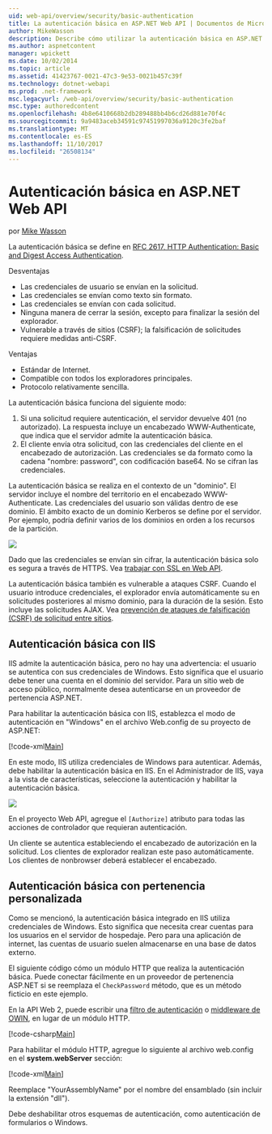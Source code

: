 ```yaml
---
uid: web-api/overview/security/basic-authentication
title: La autenticación básica en ASP.NET Web API | Documentos de Microsoft
author: MikeWasson
description: Describe cómo utilizar la autenticación básica en ASP.NET Web API.
ms.author: aspnetcontent
manager: wpickett
ms.date: 10/02/2014
ms.topic: article
ms.assetid: 41423767-0021-47c3-9e53-0021b457c39f
ms.technology: dotnet-webapi
ms.prod: .net-framework
msc.legacyurl: /web-api/overview/security/basic-authentication
msc.type: authoredcontent
ms.openlocfilehash: 4b8e6410668b2db289488bb4b6cd26d881e70f4c
ms.sourcegitcommit: 9a9483aceb34591c97451997036a9120c3fe2baf
ms.translationtype: MT
ms.contentlocale: es-ES
ms.lasthandoff: 11/10/2017
ms.locfileid: "26508134"
---
```

<a name="basic-authentication-in-aspnet-web-api"></a>Autenticación básica en ASP.NET Web API
====================
por [Mike Wasson](https://github.com/MikeWasson)

La autenticación básica se define en [RFC 2617, HTTP Authentication: Basic and Digest Access Authentication](http://www.ietf.org/rfc/rfc2617.txt).

Desventajas

- Las credenciales de usuario se envían en la solicitud.
- Las credenciales se envían como texto sin formato.
- Las credenciales se envían con cada solicitud.
- Ninguna manera de cerrar la sesión, excepto para finalizar la sesión del explorador.
- Vulnerable a través de sitios (CSRF); la falsificación de solicitudes requiere medidas anti-CSRF.

Ventajas

- Estándar de Internet.
- Compatible con todos los exploradores principales.
- Protocolo relativamente sencilla.

La autenticación básica funciona del siguiente modo:

1. Si una solicitud requiere autenticación, el servidor devuelve 401 (no autorizado). La respuesta incluye un encabezado WWW-Authenticate, que indica que el servidor admite la autenticación básica.
2. El cliente envía otra solicitud, con las credenciales del cliente en el encabezado de autorización. Las credenciales se da formato como la cadena "nombre: password", con codificación base64. No se cifran las credenciales.

La autenticación básica se realiza en el contexto de un "dominio". El servidor incluye el nombre del territorio en el encabezado WWW-Authenticate. Las credenciales del usuario son válidas dentro de ese dominio. El ámbito exacto de un dominio Kerberos se define por el servidor. Por ejemplo, podría definir varios de los dominios en orden a los recursos de la partición.

![](basic-authentication/_static/image1.png)

Dado que las credenciales se envían sin cifrar, la autenticación básica solo es segura a través de HTTPS. Vea [trabajar con SSL en Web API](working-with-ssl-in-web-api.md).

La autenticación básica también es vulnerable a ataques CSRF. Cuando el usuario introduce credenciales, el explorador envía automáticamente su en solicitudes posteriores al mismo dominio, para la duración de la sesión. Esto incluye las solicitudes AJAX. Vea [prevención de ataques de falsificación (CSRF) de solicitud entre sitios](preventing-cross-site-request-forgery-csrf-attacks.md).

## <a name="basic-authentication-with-iis"></a>Autenticación básica con IIS

IIS admite la autenticación básica, pero no hay una advertencia: el usuario se autentica con sus credenciales de Windows. Esto significa que el usuario debe tener una cuenta en el dominio del servidor. Para un sitio web de acceso público, normalmente desea autenticarse en un proveedor de pertenencia ASP.NET.

Para habilitar la autenticación básica con IIS, establezca el modo de autenticación en "Windows" en el archivo Web.config de su proyecto de ASP.NET:

[!code-xml[Main](basic-authentication/samples/sample1.xml)]

En este modo, IIS utiliza credenciales de Windows para autenticar. Además, debe habilitar la autenticación básica en IIS. En el Administrador de IIS, vaya a la vista de características, seleccione la autenticación y habilitar la autenticación básica.

![](basic-authentication/_static/image2.png)

En el proyecto Web API, agregue el `[Authorize]` atributo para todas las acciones de controlador que requieran autenticación.

Un cliente se autentica estableciendo el encabezado de autorización en la solicitud. Los clientes de explorador realizan este paso automáticamente. Los clientes de nonbrowser deberá establecer el encabezado.

## <a name="basic-authentication-with-custom-membership"></a>Autenticación básica con pertenencia personalizada

Como se mencionó, la autenticación básica integrado en IIS utiliza credenciales de Windows. Esto significa que necesita crear cuentas para los usuarios en el servidor de hospedaje. Pero para una aplicación de internet, las cuentas de usuario suelen almacenarse en una base de datos externo.

El siguiente código cómo un módulo HTTP que realiza la autenticación básica. Puede conectar fácilmente en un proveedor de pertenencia ASP.NET si se reemplaza el `CheckPassword` método, que es un método ficticio en este ejemplo.

En la API Web 2, puede escribir una [filtro de autenticación](authentication-filters.md) o [middleware de OWIN](../../../aspnet/overview/owin-and-katana/index.md), en lugar de un módulo HTTP.

[!code-csharp[Main](basic-authentication/samples/sample2.cs)]

Para habilitar el módulo HTTP, agregue lo siguiente al archivo web.config en el **system.webServer** sección:

[!code-xml[Main](basic-authentication/samples/sample3.xml?highlight=4)]

Reemplace "YourAssemblyName" por el nombre del ensamblado (sin incluir la extensión "dll").

Debe deshabilitar otros esquemas de autenticación, como autenticación de formularios o Windows.
